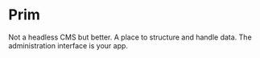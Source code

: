 # Prim

Not a headless CMS but better. A place to structure and handle data. The administration interface is your app.

